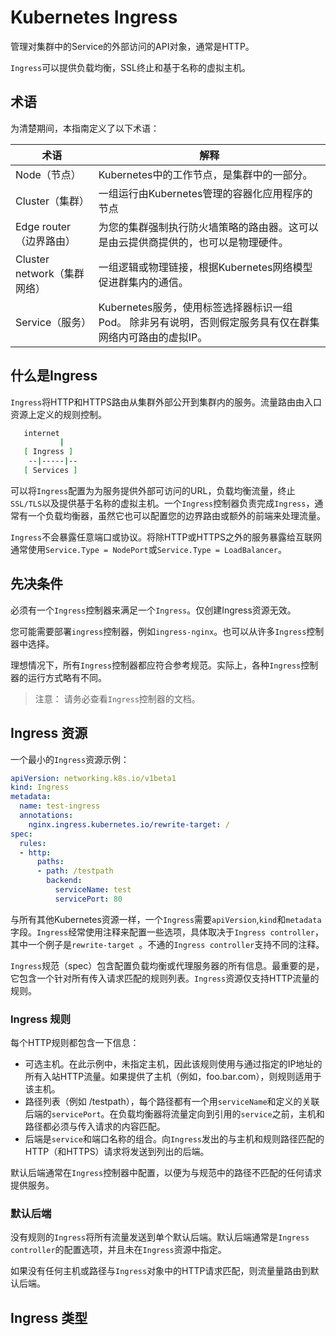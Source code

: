 # Kubernetes Ingress

管理对集群中的Service的外部访问的API对象，通常是HTTP。

`Ingress`可以提供负载均衡，SSL终止和基于名称的虚拟主机。



## 术语

为清楚期间，本指南定义了以下术语：

| 术语                        | 解释                                                         |
| --------------------------- | ------------------------------------------------------------ |
| Node（节点）                | Kubernetes中的工作节点，是集群中的一部分。                   |
| Cluster（集群）             | 一组运行由Kubernetes管理的容器化应用程序的节点               |
| Edge router（边界路由）     | 为您的集群强制执行防火墙策略的路由器。这可以是由云提供商提供的，也可以是物理硬件。 |
| Cluster network（集群网络） | 一组逻辑或物理链接，根据Kubernetes网络模型促进群集内的通信。 |
| Service（服务）             | Kubernetes服务，使用标签选择器标识一组Pod。 除非另有说明，否则假定服务具有仅在群集网络内可路由的虚拟IP。 |



## 什么是Ingress

`Ingress`将HTTP和HTTPS路由从集群外部公开到集群内的服务。流量路由由入口资源上定义的规则控制。

```bash
   internet
           |
   [ Ingress ]
    --|-----|--
   [ Services ]
```

可以将`Ingress`配置为为服务提供外部可访问的URL，负载均衡流量，终止`SSL/TLS`以及提供基于名称的虚拟主机。一个`Ingress`控制器负责完成`Ingress`，通常有一个负载均衡器，虽然它也可以配置您的边界路由或额外的前端来处理流量。

`Ingress`不会暴露任意端口或协议。将除HTTP或HTTPS之外的服务暴露给互联网通常使用`Service.Type = NodePort`或`Service.Type = LoadBalancer`。

## 先决条件

必须有一个`Ingress`控制器来满足一个`Ingress`。仅创建Ingress资源无效。

您可能需要部署`ingress`控制器，例如`ingress-nginx`。也可以从许多`Ingress`控制器中选择。

理想情况下，所有`Ingress`控制器都应符合参考规范。实际上，各种`Ingress`控制器的运行方式略有不同。

> 注意： 请务必查看`Ingress`控制器的文档。

## Ingress 资源

一个最小的`Ingress`资源示例：

```yaml
apiVersion: networking.k8s.io/v1beta1
kind: Ingress
metadata:
  name: test-ingress
  annotations:
    nginx.ingress.kubernetes.io/rewrite-target: /
spec:
  rules:
  - http:
      paths:
      - path: /testpath
        backend:
          serviceName: test
          servicePort: 80
```

与所有其他Kubernetes资源一样，一个`Ingress`需要`apiVersion`,`kind`和`metadata`字段。`Ingress`经常使用注释来配置一些选项，具体取决于`Ingress controller`，其中一个例子是`rewrite-target `。不通的`Ingress controller`支持不同的注释。

`Ingress`规范（spec）包含配置负载均衡或代理服务器的所有信息。最重要的是，它包含一个针对所有传入请求匹配的规则列表。`Ingress`资源仅支持HTTP流量的规则。

### Ingress 规则

每个HTTP规则都包含一下信息：

- 可选主机。在此示例中，未指定主机，因此该规则使用与通过指定的IP地址的所有入站HTTP流量。如果提供了主机（例如，foo.bar.com），则规则适用于该主机。
- 路径列表（例如 /testpath），每个路径都有一个用`serviceName`和定义的关联后端的`servicePort`。在负载均衡器将流量定向到引用的`service`之前，主机和路径都必须与传入请求的内容匹配。
- 后端是`service`和端口名称的组合。向`Ingress`发出的与主机和规则路径匹配的HTTP（和HTTPS）请求将发送到列出的后端。

默认后端通常在`Ingress`控制器中配置，以便为与规范中的路径不匹配的任何请求提供服务。



### 默认后端

没有规则的`Ingress`将所有流量发送到单个默认后端。默认后端通常是`Ingress controller`的配置选项，并且未在`Ingress`资源中指定。

如果没有任何主机或路径与`Ingress`对象中的HTTP请求匹配，则流量量路由到默认后端。

## Ingress 类型

